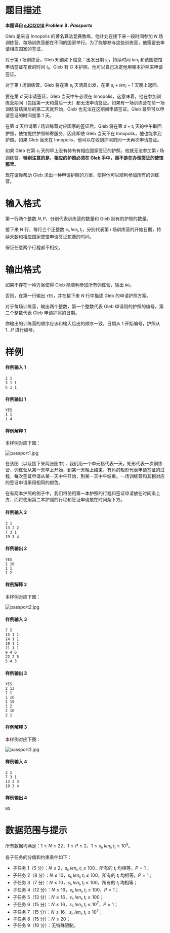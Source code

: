 
# 题目描述

**本题译自 [eJOI2018](http://ejoi2018.org/) Problem B.** ***Passports***

Gleb 是来自 Innopolis 的著名算法竞赛教练，他计划在接下来一段时间参加 $N$ 场训练营。每场训练营都在不同的国家举行。为了能够参与这些训练营，他需要去申请相应国家的签证。

对于第 $i$ 场训练营，Gleb 知道如下信息：出发日期 $s_i$，持续时间 $len_i$ 和该国使馆申请签证花费的时间 $t_i$。Gleb 有 $G$ 本护照，他可以自己决定他用哪本护照来申请签证。

对于第 $i$ 场训练营，Gleb 将在第 $s_i$ 天清晨出发，在第 $s_i+len_i-1$ 天晚上返回。

要在第 $d$ 天申请签证，Gleb 当天中午必须在 Innopolis，这意味着，他在参加训练营期间（包括第一天和最后一天）都无法申请签证。如果有一场训练营在前一场训练营结束后的第二天就开始，Gleb 也无法在这期间申请签证。Gleb 最早可以申请签证的时间是第 $1$ 天。

在第 $d$ 天申请第 $i$ 场训练营对应国家的签证后，Gleb 将在第 $d+t_i$ 天的中午取回护照，使馆提供护照邮寄服务，因此即使 Gleb 当天不在 Innopolis，他也能拿到护照。如果 Gleb 当天在 Innopolis，他可以在收到护照的同一天再次申请签证。

如果 Gleb 在第 $s_i$ 天的早上没有持有有相应国家签证的护照，他就无法参加第 $i$ 场训练营。**特别注意的是，相应的护照必须在 Gleb 手中，而不是在办理签证的使馆那里**。

现在请你帮助 Gleb 求出一种申请护照的方案，使得他可以顺利参加所有的训练营。

# 输入格式

第一行两个整数 $N,P$，分别代表训练营的数量和 Gleb 拥有的护照的数量。

接下来 $N$ 行，每行三个正整数 $s_i,len_i,t_i$，分别代表第 $i$ 场训练营的开始日期，持续天数和相应国家使馆申请签证花费的时间。

保证任意两个行程都不相交。

# 输出格式

如果不存在一种方案使得 Gleb 能顺利参加所有训练营，输出 `NO`。

否则，在第一行输出 `YES`，并在接下来 $N$ 行中描述 Gleb 的申请护照方案。

对于每场训练营，输出两个整数，第一个整数代表 Gleb 申请用的护照的编号，第二个整数代表 Gleb 申请护照的日期。

你输出的训练营的顺序应该和输入给出的顺序一致。日期从 $1$ 开始编号，护照从 $1\ldots P$ 进行编号。

# 样例

#### 样例输入 1
```plain
2 1
3 1 1
6 1 1
```

#### 样例输出 1
```plain
YES
1 1
1 4
```

#### 样例解释 1
本样例对应下图：

![passport1.jpg](/source/loj/2814/img/aHR0cHM6Ly9sb2otaW1nLnVweXVuLm1lbmNpLm1lbXNldDAuY24vMjAyMC8wNC8wNS81ZTg5ZDYxNTdiOTI5LmpwZw==.jpg)

在该图（以及接下来两张图中），我们用一个单元格代表一天，矩形代表一次训练营，训练营从某一天早上开始，到某一天晚上结束，有角的矩形代表申请签证的过程，每次签证申请从某一天中午开始，到某一天中午结束。一场训练营和其相对应的签证申请采用相同的颜色。

在有两本护照的例子中，我们将使用第一本护照的行程和签证申请放在时间条上方，而将使用第二本护照的行程和签证申请放在时间条下方。

#### 样例输入 2
```plain
3 1
13 2 2
7 3 1
19 3 4
```

#### 样例输出 2
```plain
YES
1 10
1 1
1 2
```

#### 样例解释 2
本样例对应下图：

![passport2.jpg](/source/loj/2814/img/aHR0cHM6Ly9sb2otaW1nLnVweXVuLm1lbmNpLm1lbXNldDAuY24vMjAyMC8wNC8wNS81ZTg5ZDYxNWJkNDNkLmpwZw==.jpg)

#### 样例输入 3
```plain
7 2
15 1 1
14 1 1
18 1 1
21 1 1
9 4 6
22 2 5
5 4 3
```

#### 样例输出 3
```plain
YES
2 13
1 1
1 16
1 19
1 2
2 16
2 1
```

#### 样例解释 3
本样例对应下图：

![passport3.jpg](/source/loj/2814/img/aHR0cHM6Ly9sb2otaW1nLnVweXVuLm1lbmNpLm1lbXNldDAuY24vMjAyMC8wNC8wNS81ZTg5ZDYxNjE1ZTVkLmpwZw==.jpg)

#### 样例输入 4
```plain
3 1
7 3 1
13 2 3
19 3 4
```

#### 样例输出 4
```plain
NO
```

# 数据范围与提示

所有数据均满足：$1 \leq N \leq 22$，$1 \leq P \leq 2$，$1 \leq s_i,len_i,t_i \leq 10^9$。

各子任务的分值和约束条件如下：

- 子任务 1（5 分）：$N \leq 2$，$s_i,len_i,t_i \leq 100$，所有的 $t_i$ 均相等，$P=1$；
- 子任务 2（8 分）：$N \leq 10$，$s_i,len_i,t_i \leq 100$，所有的 $t_i$ 均相等，$P=1$；
- 子任务 3（7 分）：$N \leq 10$，$s_i,len_i,t_i \leq 100$，所有的 $t_i$ 均相等；
- 子任务 4（12 分）：$N \leq 16$，$s_i,len_i,t_i \leq 100$，$P=1$；
- 子任务 5（13 分）：$N \leq 16$，$s_i,len_i,t_i \leq 100$；
- 子任务 6（15 分）：$N \leq 16$，$s_i,len_i,t_i \leq 10^7$，$P=1$；
- 子任务 7（15 分）：$N \leq 16$，$s_i,len_i,t_i \leq 10^7$；
- 子任务 8（15 分）：$N \leq 20$；
- 子任务 9（10 分）：无特殊限制。

